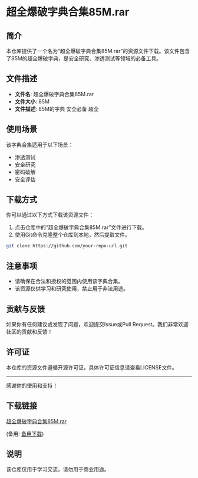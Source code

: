 # 超全爆破字典合集85M.rar

## 简介

本仓库提供了一个名为“超全爆破字典合集85M.rar”的资源文件下载。该文件包含了85M的超全爆破字典，是安全研究、渗透测试等领域的必备工具。

## 文件描述

- **文件名**: 超全爆破字典合集85M.rar
- **文件大小**: 85M
- **文件描述**: 85M的字典 安全必备 超全

## 使用场景

该字典合集适用于以下场景：

- 渗透测试
- 安全研究
- 密码破解
- 安全评估

## 下载方式

你可以通过以下方式下载该资源文件：

1. 点击仓库中的“超全爆破字典合集85M.rar”文件进行下载。
2. 使用Git命令克隆整个仓库到本地，然后提取文件。

```bash
git clone https://github.com/your-repo-url.git
```

## 注意事项

- 请确保在合法和授权的范围内使用该字典合集。
- 该资源仅供学习和研究使用，禁止用于非法用途。

## 贡献与反馈

如果你有任何建议或发现了问题，欢迎提交Issue或Pull Request。我们非常欢迎社区的贡献和反馈！

## 许可证

本仓库的资源文件遵循开源许可证，具体许可证信息请查看LICENSE文件。

---

感谢你的使用和支持！

## 下载链接
[超全爆破字典合集85M.rar](https://pan.quark.cn/s/efa889b23906) 

(备用: [备用下载](https://pan.baidu.com/s/15rVoOf29CnBuRriuRl0YFg?pwd=1234))

## 说明

该仓库仅用于学习交流，请勿用于商业用途。
